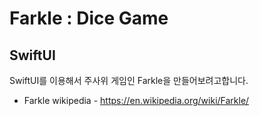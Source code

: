 #   Farkle : Dice Game
##  SwiftUI



SwiftUI를 이용해서 주사위 게임인 Farkle을 만들어보려고합니다.

* Farkle wikipedia - <https://en.wikipedia.org/wiki/Farkle/>
